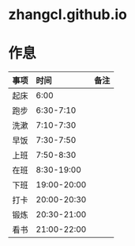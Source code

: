 # zhangcl.github.io

# 作息
|事项 | 时间 |  备注|
|:--- | :--- |  ---:|
|起床|6:00| |
|跑步|6:30-7:10| |
|洗漱| 7:10-7:30||
|早饭| 7:30-7:50||
|上班| 7:50-8:30||
|在班| 8:30-19:00||
|下班| 19:00-20:00||
|打卡| 20:00-20:30||
|锻炼| 20:30-21:00||
|看书| 21:00-22:00||
